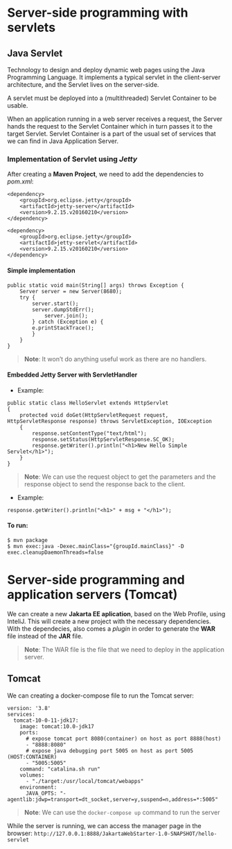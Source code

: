 # Server-side programming with servlets

## Java Servlet
Technology to design and deploy dynamic web pages using the Java Programming Language. It implements a typical servlet in the client-server architecture, and the Servlet lives on the server-side.

A servlet must be deployed into a (multithreaded) Servlet
Container to be usable.

When an application running in a web server
receives a request, the Server hands the request to
the Servlet Container which in turn passes it to the
target Servlet.
Servlet Container is a part of the usual set of
services that we can find in Java Application Server.

### Implementation of Servlet using *Jetty*

After creating a **Maven Project**, we need to add the dependencies to *pom.xml*:

```
<dependency>
    <groupId>org.eclipse.jetty</groupId>
    <artifactId>jetty-server</artifactId>
    <version>9.2.15.v20160210</version>
</dependency>
```
```
<dependency>
    <groupId>org.eclipse.jetty</groupId>
    <artifactId>jetty-servlet</artifactId>
    <version>9.2.15.v20160210</version>
</dependency>
```

#### Simple implementation

```
public static void main(String[] args) throws Exception {
    Server server = new Server(8680);
    try {
        server.start();
        server.dumpStdErr();
            server.join();
        } catch (Exception e) {           
        e.printStackTrace();
        }  
    }
}
```
> **Note**: It won’t do anything useful work as there are no handlers.

#### Embedded Jetty Server with ServletHandler

* Example:
```
public static class HelloServlet extends HttpServlet 
{
    protected void doGet(HttpServletRequest request, HttpServletResponse response) throws ServletException, IOException
    {
        response.setContentType("text/html");
        response.setStatus(HttpServletResponse.SC_OK);
        response.getWriter().println("<h1>New Hello Simple Servlet</h1>"); 
    } 
}
```
> **Note**: We can use the request object to get the parameters and the response object to send the response back to the client.

* Example:
```
response.getWriter().println("<h1>" + msg + "</h1>");
```

#### To run:
```
$ mvn package
$ mvn exec:java -Dexec.mainClass="{groupId.mainClass}" -D exec.cleanupDaemonThreads=false
```

# Server-side programming and application servers (Tomcat)

We can create a new **Jakarta EE aplication**, based on the Web Profile, using InteliJ. This will create a new project with the necessary dependencies.
With the dependecies, also comes a *plugin* in order to generate the **WAR** file instead of the **JAR** file.
> **Note**: The WAR file is the file that we need to deploy in the application server.

## Tomcat
We can creating a docker-compose file to run the Tomcat server:
```
version: '3.8'
services:
  tomcat-10-0-11-jdk17:
    image: tomcat:10.0-jdk17
    ports:
      # expose tomcat port 8080(container) on host as port 8888(host)
      - "8888:8080"
      # expose java debugging port 5005 on host as port 5005  (HOST:CONTAINER)
      - "5005:5005"
    command: "catalina.sh run"
    volumes:
      - "./target:/usr/local/tomcat/webapps"
    environment:
      JAVA_OPTS: "-agentlib:jdwp=transport=dt_socket,server=y,suspend=n,address=*:5005"
```
> **Note**: We can use the `docker-compose up` command to run the server

While the server is running, we can access the manager page in the browser: `http://127.0.0.1:8888/JakartaWebStarter-1.0-SNAPSHOT/hello-servlet`
